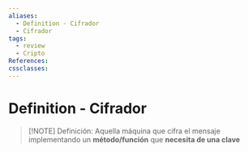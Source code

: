 ```yaml
---
aliases:
  - Definition - Cifrador
  - Cifrador
tags:
  - review
  - Cripto
References: 
cssclasses:
---
```

# Definition - Cifrador

> [!NOTE] Definición: 
> Aquella máquina que cifra el mensaje implementando un **método/función** que **necesita de una clave** 

